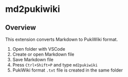 # md2pukiwiki

## Overview

This extension converts Markdown to PukiWiki format.

1. Open folder with VSCode
2. Create or open Markdown file
3. Save Markdown file
4. Press `Ctrl+Shift+P` and type `md2pukiwiki`
5. PukiWiki format `.txt` file is created in the same folder

